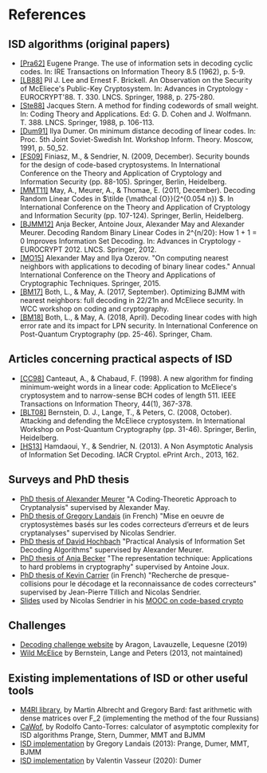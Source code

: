 # References

## ISD algorithms (original papers)

- [[Pra62]](https://ieeexplore.ieee.org/stamp/stamp.jsp?arnumber=1057777) Eugene Prange. The use of information sets in decoding cyclic codes. In: IRE Transactions on Information Theory 8.5 (1962), p. 5-9.
- [[LB88]](https://link.springer.com/content/pdf/10.1007/3-540-45961-8_25.pdf) Pil J. Lee and Ernest F. Brickell. An Observation on the Security of McEliece's Public-Key Cryptosystem. In: Advances in Cryptology - EUROCRYPT'88. T. 330. LNCS. Springer, 1988, p. 275-280.
- [[Ste88]](https://link.springer.com/content/pdf/10.1007%2FBFb0019850.pdf) Jacques Stern. A method for finding codewords of small weight. In: Coding Theory and Applications. Ed: G. D. Cohen and J. Wolfmann. T. 388. LNCS. Springer, 1988, p. 106-113.
- [[Dum91]](https://ieeexplore.ieee.org/stamp/stamp.jsp?arnumber=556688) Ilya Dumer. On minimum distance decoding of linear codes. In: Proc. 5th Joint Soviet-Swedish Int. Workshop Inform. Theory. Moscow, 1991, p. 50_52.
- [[FS09]](https://link.springer.com/content/pdf/10.1007/978-3-642-10366-7_6.pdf) Finiasz, M., & Sendrier, N. (2009, December). Security bounds for the design of code-based cryptosystems. In International Conference on the Theory and Application of Cryptology and Information Security (pp. 88-105). Springer, Berlin, Heidelberg.
- [[MMT11]](https://www.iacr.org/archive/asiacrypt2011/70730106/70730106.pdf) May, A., Meurer, A., & Thomae, E. (2011, December). Decoding Random Linear Codes in $\tilde {\mathcal {O}}(2^{0.054 n}) $. In International Conference on the Theory and Application of Cryptology and Information Security (pp. 107-124). Springer, Berlin, Heidelberg.
- [[BJMM12]](https://link.springer.com/content/pdf/10.1007/978-3-642-29011-4_31.pdf) Anja Becker, Antoine Joux, Alexander May and Alexander Meurer. Decoding Random Binary Linear Codes in 2^{n/20}: How 1 + 1 = 0 Improves Information Set Decoding. In: Advances in Cryptology - EUROCRYPT 2012. LNCS. Springer, 2012.
- [[MO15]](https://link.springer.com/content/pdf/10.1007/978-3-662-46800-5_9.pdf) Alexander May and Ilya Ozerov. "On computing nearest neighbors with applications to decoding of binary linear codes." Annual International Conference on the Theory and Applications of Cryptographic Techniques. Springer, 2015.
- [[BM17]](https://www.cits.ruhr-uni-bochum.de/imperia/md/content/may/paper/bjmm+.pdf) Both, L., & May, A. (2017, September). Optimizing BJMM with nearest neighbors: full decoding in 22/21n and McEliece security. In WCC workshop on coding and cryptography.
- [[BM18]](https://eprint.iacr.org/2017/1139.pdf) Both, L., & May, A. (2018, April). Decoding linear codes with high error rate and its impact for LPN security. In International Conference on Post-Quantum Cryptography (pp. 25-46). Springer, Cham.

## Articles concerning practical aspects of ISD
- [[CC98]](https://ieeexplore.ieee.org/document/651067) Canteaut, A., & Chabaud, F. (1998). A new algorithm for finding minimum-weight words in a linear code: Application to McEliece's cryptosystem and to narrow-sense BCH codes of length 511. IEEE Transactions on Information Theory, 44(1), 367-378.
- [[BLT08]](https://cr.yp.to/codes/mceliece-20080807.pdf) Bernstein, D. J., Lange, T., & Peters, C. (2008, October). Attacking and defending the McEliece cryptosystem. In International Workshop on Post-Quantum Cryptography (pp. 31-46). Springer, Berlin, Heidelberg.
- [[HS13]](https://eprint.iacr.org/2013/162.pdf) Hamdaoui, Y., & Sendrier, N. (2013). A Non Asymptotic Analysis of Information Set Decoding. IACR Cryptol. ePrint Arch., 2013, 162.

## Surveys and PhD thesis
- [PhD thesis of Alexander Meurer](http://www-brs.ub.ruhr-uni-bochum.de/netahtml/HSS/Diss/MeurerAlexander/diss.pdf) "A Coding-Theoretic Approach to Cryptanalysis" supervised by Alexander May.
- [PhD thesis of Gregory Landais](https://tel.archives-ouvertes.fr/tel-01142563/document) (in French) "Mise en oeuvre de cryptosystèmes basés sur les codes correcteurs d’erreurs et de leurs cryptanalyses" supervised by Nicolas Sendrier.
- [PhD thesis of David Hochbach](https://hackingthe.net/downloads/isd.pdf) "Practical Analysis of Information Set Decoding Algorithms" supervised by Alexander Meurer.
- [PhD thesis of Anja Becker](https://lqsn.fr/docs/isd/these_becker.pdf) "The representation technique: Applications to hard problems in cryptography" supervised by Antoine Joux.
- [PhD thesis of Kevin Carrier](https://hal.archives-ouvertes.fr/tel-02955488v3/document) (in French) "Recherche de presque-collisions pour le décodage et la reconnaissance de codes correcteurs" supervised by Jean-Pierre Tillich and Nicolas Sendrier.
- [Slides](https://lqsn.fr/docs/isd/MOOC-ISD.pdf) used by Nicolas Sendrier in his [MOOC on code-based crypto](https://www.fun-mooc.fr/courses/course-v1:inria+41006+archiveouvert/about)

## Challenges
- [Decoding challenge website](http://decodingchallenge.org/) by Aragon, Lavauzelle, Lequesne (2019)
- [Wild McElice](https://pqcrypto.org/wild-challenges.html) by Bernstein, Lange and Peters (2013, not maintained)

## Existing implementations of ISD or other useful tools
- [M4RI library](https://bitbucket.org/malb/m4ri/), by Martin Albrecht and Gregory Bard: fast arithmetic with dense matrices over F_2 (implementing the method of the four Russians)
- [CaWof](https://github.com/cr-marcstevens/inria-cawof), by Rodolfo Canto-Torres: calculator of asymptotic complexity for ISD algorithms Prange, Stern, Dummer, MMT and BJMM
- [ISD implementation](https://github.com/cr-marcstevens/inria-collision-dec) by Gregory Landais (2013): Prange, Dumer, MMT, BJMM
- [ISD implementation](https://gitlab.inria.fr/vvasseur/isd) by Valentin Vasseur (2020): Dumer
